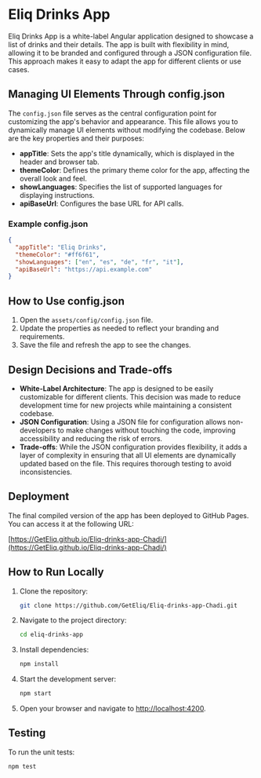 # Eliq Drinks App

Eliq Drinks App is a white-label Angular application designed to showcase a list of drinks and their details. The app is built with flexibility in mind, allowing it to be branded and configured through a JSON configuration file. This approach makes it easy to adapt the app for different clients or use cases.

## Managing UI Elements Through config.json

The `config.json` file serves as the central configuration point for customizing the app's behavior and appearance. This file allows you to dynamically manage UI elements without modifying the codebase. Below are the key properties and their purposes:

- **appTitle**: Sets the app's title dynamically, which is displayed in the header and browser tab.
- **themeColor**: Defines the primary theme color for the app, affecting the overall look and feel.
- **showLanguages**: Specifies the list of supported languages for displaying instructions.
- **apiBaseUrl**: Configures the base URL for API calls.

### Example config.json
```json
{
  "appTitle": "Eliq Drinks",
  "themeColor": "#ff6f61",
  "showLanguages": ["en", "es", "de", "fr", "it"],
  "apiBaseUrl": "https://api.example.com"
}
```

## How to Use config.json
1. Open the `assets/config/config.json` file.
2. Update the properties as needed to reflect your branding and requirements.
3. Save the file and refresh the app to see the changes.

## Design Decisions and Trade-offs

- **White-Label Architecture**: The app is designed to be easily customizable for different clients. This decision was made to reduce development time for new projects while maintaining a consistent codebase.
- **JSON Configuration**: Using a JSON file for configuration allows non-developers to make changes without touching the code, improving accessibility and reducing the risk of errors.
- **Trade-offs**: While the JSON configuration provides flexibility, it adds a layer of complexity in ensuring that all UI elements are dynamically updated based on the file. This requires thorough testing to avoid inconsistencies.

## Deployment

The final compiled version of the app has been deployed to GitHub Pages. You can access it at the following URL:

[https://GetEliq.github.io/Eliq-drinks-app-Chadi/](https://GetEliq.github.io/Eliq-drinks-app-Chadi/)

## How to Run Locally

1. Clone the repository:
   ```bash
   git clone https://github.com/GetEliq/Eliq-drinks-app-Chadi.git
   ```
2. Navigate to the project directory:
   ```bash
   cd eliq-drinks-app
   ```
3. Install dependencies:
   ```bash
   npm install
   ```
4. Start the development server:
   ```bash
   npm start
   ```
5. Open your browser and navigate to [http://localhost:4200](http://localhost:4200).

## Testing

To run the unit tests:
```bash
npm test
```

